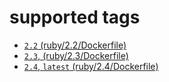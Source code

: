 # supported tags

* [`2.2` (ruby/2.2/Dockerfile)](https://github.com/szewec/docker-images/blob/master/ruby/2.2/Dockerfile)
* [`2.3`, (ruby/2.3/Dockerfile)](https://github.com/szewec/docker-images/blob/master/ruby/2.3/Dockerfile)
* [`2.4`, `latest` (ruby/2.4/Dockerfile)](https://github.com/szewec/docker-images/blob/master/ruby/2.4/Dockerfile)
